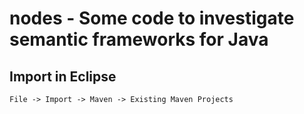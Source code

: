 nodes - Some code to investigate semantic frameworks for Java
=============================================================

Import in Eclipse
-----------------

	File -> Import -> Maven -> Existing Maven Projects

